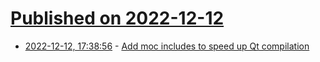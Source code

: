 # [Published on 2022-12-12](index.md)

* [2022-12-12, 17:38:56](https://lobste.rs/s/xrh1bz/add_moc_includes_speed_up_qt_compilation) - [Add moc includes to speed up Qt compilation](https://raymii.org/s/blog/Qt_add_moc_includes_to_speed_up_compilation.html)
